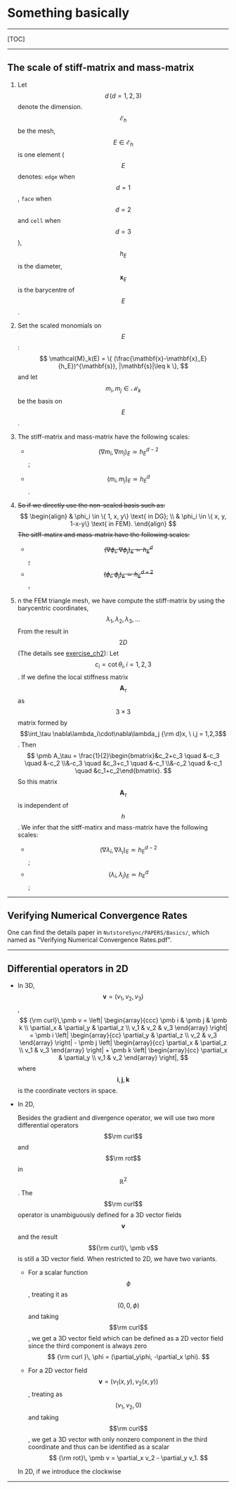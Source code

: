 # Something basically

---

[TOC]

---

## The scale of stiff-matrix and mass-matrix

1. Let $$d\, (d = 1, 2, 3)$$ denote the dimension. $$\mathcal{E}_h$$ be the mesh, $$E\in \mathcal{E}_h$$ is one element ($$E$$ denotes: `edge` when $$d=1$$, `face` when $$d=2$$ and `cell` when $$d=3$$), $$h_E$$ is the diameter, $$\mathbf{x}_E$$ is the barycentre of $$E$$.

   

2. Set the scaled monomials on $$E$$:
   $$
   \mathcal{M}_k(E) = \{ (\frac{\mathbf{x}-\mathbf{x}_E}{h_E})^{\mathbf{s}}, |\mathbf{s}|\leq k \},
   $$
   and let $$m_i, m_j\in \mathcal{M}_k$$ be the basis on $$E$$. 

   

3. The stiff-matrix and mass-matrix have the following scales:

   * $$(\nabla m_i, \nabla m_j)_E \simeq h_E^{d-2}$$;

   * $$(m_i,m_j)_E \simeq h_E^d$$.

     

4. ~~So if we directly use the non-scaled basis such as:~~ 
   $$
   \begin{align}
   & \phi_i \in \{ 1, x, y\} \text{ in DG}; \\
   & \phi_i \in \{ x, y, 1-x-y\} \text{ in FEM}.
   \end{align}
   $$
   ~~The sitff-matirx and mass-matrix have the following scales:~~

   - ~~$$(\nabla\phi_i,\nabla\phi_j)_E \simeq h_E^d $$;~~
   - ~~$$(\phi_i,\phi_j)_E \simeq h_E^{d+2}$$.~~

   

5. n the FEM triangle mesh, we have compute the stiff-matrix by using the barycentric coordinates,
   $$
   \lambda_1, \lambda_2, \lambda_3, ...
   $$
   From the result in $$2D$$ (The details see [exercise_ch2](../..//Exercise_LongLectures/ch2_FEM/exercise_ch2.md)): Let $$c_i = \cot\theta_i, i=1,2,3$$. If we define the local stiffness matrix $$\pmb A_\tau$$ as $$3\times 3$$ matrix formed by $$\int_\tau \nabla\lambda_i\cdot\nabla\lambda_j {\rm d}x, \ i,j = 1,2,3$$. Then 
   $$
   \pmb A_\tau = \frac{1}{2}\begin{bmatrix}&c_2+c_3 \quad &-c_3 \quad &-c_2 \\&-c_3 \quad &c_3+c_1 \quad &-c_1 \\&-c_2 \quad &-c_1 \quad &c_1+c_2\end{bmatrix}.
   $$
   So this matrix $$\pmb A_\tau$$ is independent of $$h$$. We infer that the sitff-matirx and mass-matrix have the following scales:

   - $$(\nabla\lambda_i,\nabla\lambda_j)_E \simeq h_E^{d-2} $$;
   - $$(\lambda_i,\lambda_j)_E \simeq h_E^{d} $$;







---

## Verifying Numerical Convergence Rates

One can find the details paper in `NutstoreSync/PAPERS/Basics/`, which named as "Verifying Numerical Convergence Rates.pdf".



---

## Differential operators in 2D

- In 3D, $$\pmb v = (v_1,v_2, v_3)$$, 
  $$
  {\rm curl}\,\pmb v = \left| \begin{array}{ccc}
  \pmb i & \pmb j & \pmb k \\
  \partial_x & \partial_y & \partial_z \\ 
   v_1 & v_2 & v_3
  \end{array} \right| = \pmb i \left| \begin{array}{cc}
  \partial_y & \partial_z \\ 
   v_2 & v_3
  \end{array} \right| - \pmb j \left| \begin{array}{cc}
  \partial_x & \partial_z \\ 
   v_1 & v_3
  \end{array} \right| + \pmb k \left| \begin{array}{cc}
  \partial_x & \partial_y \\ 
   v_1 & v_2
  \end{array} \right|,
  $$
  where $$\pmb i, \pmb j, \pmb k$$ is the coordinate vectors in space.

  

- In 2D, 

  Besides the gradient and divergence operator, we will use two more differential operators $$\rm curl$$ and $$\rm rot$$ in $$\mathbb R^2$$. The $$\rm curl$$ operator is unambiguously defined for a 3D vector fields $$\pmb v$$ and the result $${\rm curl}\, \pmb v$$ is still a 3D vector field. When restricted to 2D, we have two variants. 

  - For a scalar function $$\phi$$, treating it as $$(0,0,\phi)$$ and taking $$\rm curl$$, we get a 3D vector field which can be defined as a 2D vector field since the third component is always zero
    $$
    {\rm curl }\, \phi = (\partial_y\phi, -\partial_x \phi).
    $$
    

  - For a 2D vector field $$\pmb v = (v_1(x,y),v_2(x,y))$$, treating as $$(v_1,v_2,0)$$ and taking $$\rm curl$$, we get a 3D vector with only nonzero component in the third coordinate and thus can be identified as a scalar
    $$
    {\rm rot}\, \pmb v = \partial_x v_2 - \partial_y v_1.
    $$

  In 2D, if we introduce the clockwise 

---





